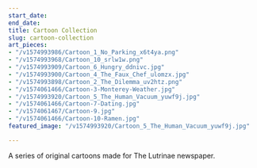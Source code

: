 ```yaml
---
start_date: 
end_date: 
title: Cartoon Collection
slug: cartoon-collection
art_pieces:
- "/v1574993986/Cartoon_1_No_Parking_x6t4ya.png"
- "/v1574993968/Cartoon_10_srlw1w.png"
- "/v1574993909/Cartoon_6_Hungry_ddnivc.jpg"
- "/v1574993900/Cartoon_4_The_Faux_Chef_ulomzx.jpg"
- "/v1574993898/Cartoon_2_The_Dilemma_uv2htz.png"
- "/v1574061466/Cartoon-3-Monterey-Weather.jpg"
- "/v1574993920/Cartoon_5_The_Human_Vacuum_yuwf9j.jpg"
- "/v1574061466/Cartoon-7-Dating.jpg"
- "/v1574061467/Cartoon-9.jpg"
- "/v1574061466/Cartoon-10-Ramen.jpg"
featured_image: "/v1574993920/Cartoon_5_The_Human_Vacuum_yuwf9j.jpg"

---
```

A series of original cartoons made for The Lutrinae newspaper.